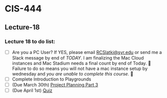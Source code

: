 # CIS-444 
## Lecture-18



### Lecture 18 to do list:

* [ ] Are you a PC User? If YES,  please email RCSlatki@syr.edu or send me a Slack message by end of *TODAY*. I am finalizing the Mac Cloud instances and Mac Stadium needs a final count by end of Today. 🚨Failure to do so means you will not have a mac instance setup by wednesday and _you are unable to complete this course._ 🚨 
* [ ] Complete Introduction to Playgrounds 
* [ ] (Due March 30th) [Project Planning Part 3](https://github.com/SyracuseUniversity-CIS444/Project-Planning-Part-3) 
* [ ]  (Due April 1st) [Quiz](https://github.com/SyracuseUniversity-CIS444/Quiz-1)
